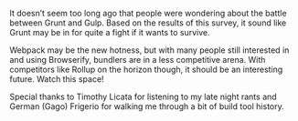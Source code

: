 It doesn’t seem too long ago that people were wondering about the battle between Grunt and Gulp. Based on the results of this survey, it sound like Grunt may be in for quite a fight if it wants to survive.

Webpack may be the new hotness, but with many people still interested in and using Browserify, bundlers are in a less competitive arena. With competitors like Rollup on the horizon though, it should be an interesting future. Watch this space!

Special thanks to Timothy Licata for listening to my late night rants and German (Gago) Frigerio for walking me through a bit of build tool history.